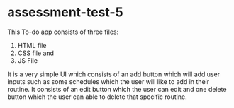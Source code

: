# assessment-test-5

This To-do app consists of three files:
1. HTML file
2. CSS file and 
3. JS File

It is a very simple UI which consists of an add button which will add user inputs such as some schedules which the user will like to add in their routine.
It consists of an edit button which the user can edit and one delete button which the user can able to delete that specific routine.
